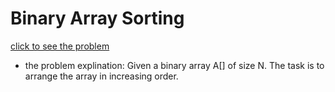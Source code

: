 # Binary Array Sorting




[click to see the problem](https://practice.geeksforgeeks.org/problems/binary-array-sorting-1587115620/1?page=2&difficulty[]=-1&sortBy=submissions)



 - the problem explination:
   Given a binary array A[] of size N. The task is to arrange the array in increasing order.

